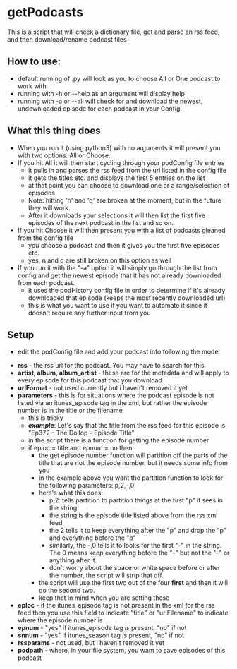 # getPodcasts


This is a script that will check a dictionary file, get and parse an rss feed, and then download/rename podcast files

## How to use:
- default running of .py will look as you to choose All or One podcast to work with
- running with -h or --help as an argument will display help
- running with -a or --all will check for and download the newest, undownloaded episode for each podcast in your Config.

## What this thing does
- When you run it (using python3) with no arguments it will present you with two options.  All or Choose.
- If you hit All it will then start cycling through your podConfig file entries
	- it pulls in and parses the rss feed from the url listed in the config file
	- it gets the titles etc. and displays the first 5 entries on the list
	- at that point you can choose to download one or a range/selection of episodes
	- Note: hitting 'n' and 'q' are broken at the moment, but in the future they will work.
	- After it downloads your selections it will then list the first five episodes of the next podcast in the list and so on.
- If you hit Choose it will then present you with a list of podcasts gleaned from the config file
	- you choose a podcast and then it gives you the first five episodes etc.
	- yes, n and q are still broken on this option as well
- If you run it with the "-a" option it will simply go through the list from config and get the newest episode that it has not already downloaded from each podcast.
	- it uses the podHistory config file in order to determine if it's already downloaded that episode (keeps the most recently downloaded url)
	- this is what you want to use if you want to automate it since it doesn't require any further input from you

## Setup
- edit the podConfig file and add your podcast info following the model

* **rss** - the rss url for the podcast. You may have to search for this.
* **artist, album, album\_artist** - these are for the metadata and will apply to every episode for this podcast that you download
* **urlFormat** - not used currently but i haven't removed it yet
* **parameters** - this is for situations where the podcast episode is not listed via an itunes\_episode tag in the xml, but rather the episode number is in the title or the filename
	- this is tricky
	- **_example_**: Let's say that the title from the rss feed for this episode is "Ep372 - The Dollop - Episode Title"
	- in the script there is a function for getting the episode number
	- if eploc = title and epnum = no then:
		- the get episode number function will partition off the parts of the title that are not the episode number, but it needs some info from you
		- in the example above you want the partition function to look for the following parameters: p,2,-,0
		- here's what this does:
			- p,2: tells partition to partition things at the first "p" it sees in the string.
			- the string is the episode title listed above from the rss xml feed
			- the 2 tells it to keep everything after the "p" and drop the "p" and everything before the "p"
			- similarly, the -,0 tells it to looks for the first "-" in the string.  The 0 means keep everything before the "-" but not the "-" or anything after it.
			- don't worry about the space or white space before or after the number, the script will strip that off.
		- the script will use the first two out of the four **first** and then it will do the second two. 
		- keep that in mind when you are setting these
* **eploc** - if the itunes\_episode tag is not present in the xml for the rss feed then you use this field to indicate "title" or "urlFilename" to indicate where the episode number is
* **epnum** - "yes" if itunes\_episode tag *is* present, "no" if not
* **snnum** - "yes" if itunes\_season tag *is* present, "no" if not
* **rssparams** - not used, but i haven't removed it yet
* **podpath** - where, in your file system, you want to save episodes of this podcast
